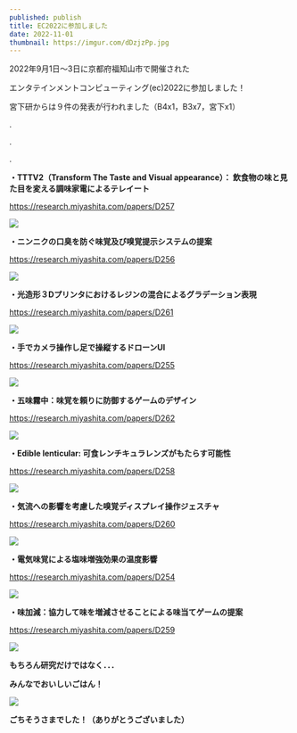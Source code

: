 ```yaml
---
published: publish
title: EC2022に参加しました
date: 2022-11-01
thumbnail: https://imgur.com/dDzjzPp.jpg
---
```

2022年9月1日～3日に京都府福知山市で開催された

エンタテインメントコンピューティング(ec)2022に参加しました！

宮下研からは９件の発表が行われました（B4x1，B3x7，宮下x1）

.

.

.

**・TTTV2（Transform The Taste and Visual appearance）： 飲食物の味と見た目を変える調味家電によるテレイート**

https://research.miyashita.com/papers/D257

![](https://i.imgur.com/CwkLnb3.png)

**・ニンニクの口臭を防ぐ味覚及び嗅覚提示システムの提案**

<https://research.miyashita.com/papers/D256>

![](https://i.imgur.com/dpGE6o4.jpg)

**・光造形３Dプリンタにおけるレジンの混合によるグラデーション表現**

https://research.miyashita.com/papers/D261

![](https://i.imgur.com/VXnLMNe.jpg)

**・手でカメラ操作し足で操縦するドローンUI**

https://research.miyashita.com/papers/D255

![](https://i.imgur.com/uRNyiWt.jpg)

**・五味霧中：味覚を頼りに防御するゲームのデザイン**

https://research.miyashita.com/papers/D262

![](https://i.imgur.com/fyDq4S3.jpg)

**・Edible lenticular: 可食レンチキュラレンズがもたらす可能性**

https://research.miyashita.com/papers/D258

![](https://i.imgur.com/nzKXtAm.jpg)

**・気流への影響を考慮した嗅覚ディスプレイ操作ジェスチャ**

https://research.miyashita.com/papers/D260

![](https://i.imgur.com/mPy5wJt.jpg)

**・電気味覚による塩味増強効果の温度影響**

https://research.miyashita.com/papers/D254

![](https://i.imgur.com/0H4U9J3.jpg)

**・味加減：協力して味を増減させることによる味当てゲームの提案**

https://research.miyashita.com/papers/D259

![](https://i.imgur.com/0n4dhrl.jpg)


**もちろん研究だけではなく．．．**

**みんなでおいしいごはん！**



![](https://i.imgur.com/wX02vLL.jpg)

**ごちそうさまでした！（ありがとうございました）**